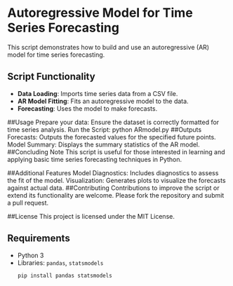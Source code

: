 # Autoregressive Model for Time Series Forecasting

This script demonstrates how to build and use an autoregressive (AR) model for time series forecasting.

## Script Functionality
- **Data Loading**: Imports time series data from a CSV file.
- **AR Model Fitting**: Fits an autoregressive model to the data.
- **Forecasting**: Uses the model to make forecasts.

##Usage
Prepare your data: Ensure the dataset is correctly formatted for time series analysis.
Run the Script:
python ARmodel.py
##Outputs
Forecasts: Outputs the forecasted values for the specified future points.
Model Summary: Displays the summary statistics of the AR model.
##Concluding Note
This script is useful for those interested in learning and applying basic time series forecasting techniques in Python.

##Additional Features
Model Diagnostics: Includes diagnostics to assess the fit of the model.
Visualization: Generates plots to visualize the forecasts against actual data.
##Contributing
Contributions to improve the script or extend its functionality are welcome. Please fork the repository and submit a pull request.

##License
This project is licensed under the MIT License.

## Requirements
- Python 3
- Libraries: `pandas`, `statsmodels`
  ```bash
  pip install pandas statsmodels
